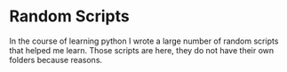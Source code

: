 # Random Scripts

In the course of learning python I wrote a large number of random scripts that helped me learn.
Those scripts are here, they do not have their own folders because reasons.